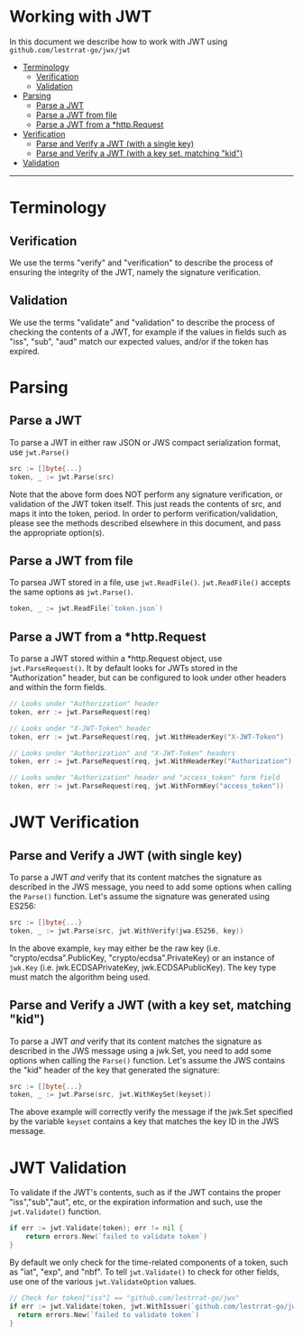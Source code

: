 # Working with JWT

In this document we describe how to work with JWT using `github.com/lestrrat-go/jwx/jwt`

* [Terminology](#terminology)
  * [Verification](#verification)
  * [Validation](#validation)
* [Parsing](#parsing)
  * [Parse a JWT](#parse-a-jwt)
  * [Parse a JWT from file](#parse-a-jwt-from-file)
  * [Parse a JWT from a *http.Request](#parse-a-jwt-from-a-httprequest)
* [Verification](#jwt-verification)
  * [Parse and Verify a JWT (with a single key)](#parse-and-verify-a-jwt-with-single-key)
  * [Parse and Verify a JWT (with a key set, matching "kid")](#parse-and-verify-a-jwt-with-a-key-set-matching-kid)
* [Validation](#jwt-validation)


---

# Terminology

## Verification

We use the terms "verify" and "verification" to describe the process of ensuring the integrity of the JWT, namely the signature verification.

## Validation

We use the terms "validate" and "validation" to describe the process of checking the contents of a JWT, for example if the values in fields such as "iss", "sub", "aud" match our expected values, and/or if the token has expired.

# Parsing

## Parse a JWT

To parse a JWT in either raw JSON or JWS compact serialization format, use `jwt.Parse()`

```go
src := []byte{...}
token, _ := jwt.Parse(src)
```

Note that the above form does NOT perform any signature verification, or validation of the JWT token itself.
This just reads the contents of src, and maps it into the token, period.
In order to perform verification/validation, please see the methods described elsewhere in this document, and pass the appropriate option(s).

## Parse a JWT from file

To parsea JWT stored in a file, use `jwt.ReadFile()`. `jwt.ReadFile()` accepts the same options as `jwt.Parse()`.

```go
token, _ := jwt.ReadFile(`token.json`)
```

## Parse a JWT from a *http.Request

To parse a JWT stored within a *http.Request object, use `jwt.ParseRequest()`. It by default looks for JWTs stored in the "Authorization" header, but can be configured to look under other headers and within the form fields.

```go
// Looks under "Authorization" header
token, err := jwt.ParseRequest(req)

// Looks under "X-JWT-Token" header
token, err := jwt.ParseRequest(req, jwt.WithHeaderKey("X-JWT-Token")

// Looks under "Authorization" and "X-JWT-Token" headers
token, err := jwt.ParseRequest(req, jwt.WithHeaderKey("Authorization"), jwt.WithFormKey("X-JWT-Token"))

// Looks under "Authorization" header and "access_token" form field
token, err := jwt.ParseRequest(req, jwt.WithFormKey("access_token"))
```
# JWT Verification

## Parse and Verify a JWT (with single key)

To parse a JWT *and* verify that its content matches the signature as described in the JWS message, you need to add some options when calling the `Parse()` function. Let's assume the signature was generated using ES256:

```go
src := []byte{...}
token, _ := jwt.Parse(src, jwt.WithVerify(jwa.ES256, key))
```

In the above example, `key` may either be the raw key (i.e. "crypto/ecdsa".PublicKey, "crypto/ecdsa".PrivateKey) or an instance of `jwk.Key` (i.e. jwk.ECDSAPrivateKey, jwk.ECDSAPublicKey). The key type must match the algorithm being used.

## Parse and Verify a JWT (with a key set, matching "kid")

To parse a JWT *and* verify that its content matches the signature as described in the JWS message using a jwk.Set, you need to add some options when calling the `Parse()` function. Let's assume the JWS contains the "kid" header of the key that generated the signature:

```go
src := []byte{...}
token, _ := jwt.Parse(src, jwt.WithKeySet(keyset))
```

The above example will correctly verify the message if the jwk.Set specified by the variable `keyset` contains a key that matches
the key ID in the JWS message.

# JWT Validation

To validate if the JWT's contents, such as if the JWT contains the proper "iss","sub","aut", etc, or the expiration information and such, use the `jwt.Validate()` function.

```go
if err := jwt.Validate(token); err != nil {
	return errors.New(`failed to validate token`)
}
```

By default we only check for the time-related components of a token, such as "iat", "exp", and "nbf". To tell `jwt.Validate()` to check for other fields, use one of the various `jwt.ValidateOption` values.

```go
// Check for token["iss"] == "github.com/lestrrat-go/jwx"
if err := jwt.Validate(token, jwt.WithIssuer(`github.com/lestrrat-go/jwx`)) {
  return errors.New(`failed to validate token`)
}
```
